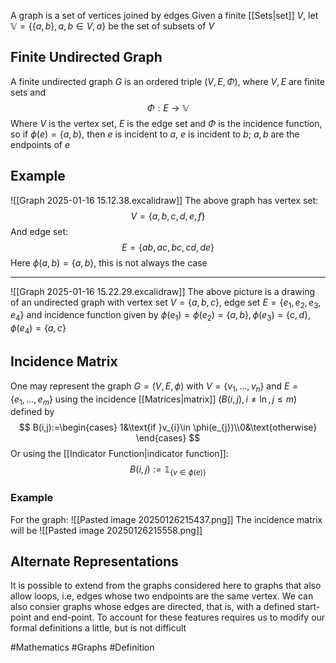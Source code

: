 A graph is a set of vertices joined by edges
Given a finite [[Sets|set]] $V$, let $\mathbb{V}=\{ \{ a,b \},a,b\in V,a \}$ be the set of subsets of $V$
## Finite Undirected Graph
A finite undirected graph $G$ is an ordered triple $(V,E,\Phi)$, where $V,E$ are finite sets and 
$$
\Phi:E\to \mathbb{V}
$$
Where $V$ is the vertex set, $E$ is the edge set and $\Phi$ is the incidence function, so if $\phi(e)=\{ a,b \}$, then $e$ is incident to $a$, $e$ is incident to $b$; $a,b$ are the endpoints of $e$
## Example
![[Graph 2025-01-16 15.12.38.excalidraw]]
The above graph has vertex set:
$$
V=\{ a,b,c,d,e,f \}
$$
And edge set:
$$
E=\{ ab,ac,bc,cd,de \}
$$
Here $\phi(a,b)=\{ a,b \}$, this is not always the case
___
![[Graph 2025-01-16 15.22.29.excalidraw]]
The above picture is a drawing of an undirected graph with vertex set $V=\{ a,b,c \}$, edge set $E=\{ e_{1},e_{2},e_{3},e_{4} \}$ and incidence function given by $\phi(e_{1})=\phi(e_{2})=\{ a,b \},\phi(e_{3})=\{ c,d \},\phi(e_{4})=\{ a,c \}$
## Incidence Matrix
One may represent the graph $G=(V,E,\phi)$ with $V=\{ v_{1},\dots,v_{n} \}$ and $E=\{ e_{1},\dots,e_{m} \}$ using the incidence [[Matrices|matrix]] $(B(i,j),i\neq \ln,j\leq m)$ defined by
$$
B(i,j):=\begin{cases}
1&\text{if }v_{i}\in \phi(e_{j})\\0&\text{otherwise}
\end{cases}
$$
Or using the [[Indicator Function|indicator function]]:
$$
B(i,j):=\mathbb{1}_{\{ v\in \phi(e) \}}
$$
### Example
For the graph:
![[Pasted image 20250126215437.png]]
The incidence matrix will be
![[Pasted image 20250126215558.png]]
## Alternate Representations
It is possible to extend from the graphs considered here to graphs that also allow loops, i.e, edges whose two endpoints are the same vertex. We can also consier graphs whose edges are directed, that is, with a defined start-point and end-point. To account for these features requires us to modify our formal definitions a little, but is not difficult

#Mathematics #Graphs #Definition 
